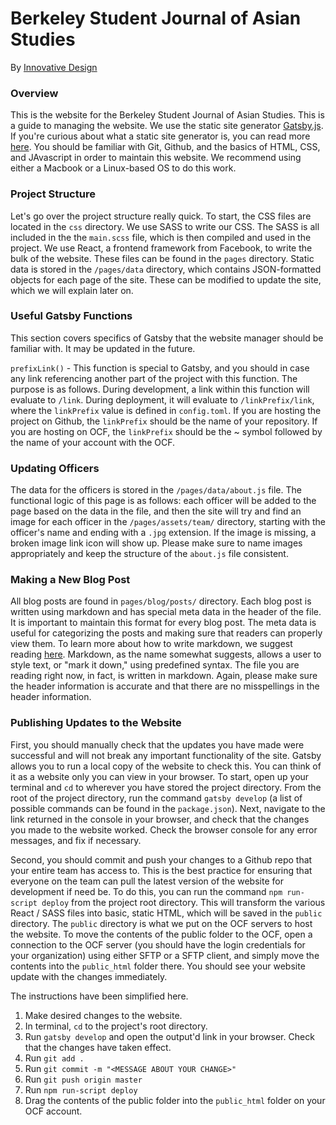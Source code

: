 # Berkeley Student Journal of Asian Studies

By [Innovative Design](http://innovativedesign.club)

### Overview
This is the website for the Berkeley Student Journal of Asian Studies. This is a guide to managing the website. We use the static site generator [Gatsby.js](https://github.com/gatsbyjs/gatsby). If you're curious about what a static site generator is, you can read more [here](https://davidwalsh.name/introduction-static-site-generators). You should be familiar with Git, Github, and the basics of HTML, CSS, and JAvascript in order to maintain this website. We recommend using either a Macbook or a Linux-based OS to do this work.

### Project Structure
Let's go over the project structure really quick. To start, the CSS files are located in the `css` directory. We use SASS to write our CSS. The SASS is all included in the the `main.scss` file, which is then compiled and used in the project. We use React, a frontend framework from Facebook, to write the bulk of the website. These files can be found in the `pages` directory. Static data is stored in the `/pages/data` directory, which contains JSON-formatted objects for each page of the site. These can be modified to update the site, which we will explain later on.

### Useful Gatsby Functions
This section covers specifics of Gatsby that the website manager should be familiar with. It may be updated in the future.

`prefixLink()` - This function is special to Gatsby, and you should in case any link referencing another part of the project with this function. The purpose is as follows. During development, a link within this function will evaluate to `/link`. During deployment, it will evaluate to `/linkPrefix/link`, where the `linkPrefix` value is defined in `config.toml`. If you are hosting the project on Github, the `linkPrefix` should be the name of your repository. If you are hosting on OCF, the `linkPrefix` should be the ~ symbol followed by the name of your account with the OCF.

### Updating Officers
The data for the officers is stored in the `/pages/data/about.js` file. The functional logic of this page is as follows: each officer will be added to the page based on the data in the file, and then the site will try and find an image for each officer in the `/pages/assets/team/` directory, starting with the officer's name and ending with a `.jpg` extension. If the image is missing, a broken image link icon will show up. Please make sure to name images appropriately and keep the structure of the `about.js` file consistent.

### Making a New Blog Post
All blog posts are found in `pages/blog/posts/` directory. Each blog post is written using markdown and has special meta data in the header of the file. It is important to maintain this format for every blog post. The meta data is useful for categorizing the posts and making sure that readers can properly view them. To learn more about how to write markdown, we suggest reading [here](https://guides.github.com/features/mastering-markdown/). Markdown, as the name somewhat suggests, allows a user to style text, or "mark it down," using predefined syntax. The file you are reading right now, in fact, is written in markdown. Again, please make sure the header information is accurate and that there are no misspellings in the header information.

### Publishing Updates to the Website
First, you should manually check that the updates you have made were successful and will not break any important functionality of the site. Gatsby allows you to run a local copy of the website to check this. You can think of it as a website only you can view in your browser. To start, open up your terminal and `cd` to wherever you have stored the project directory. From the root of the project directory, run the command `gatsby develop` (a list of possible commands can be found in the `package.json`). Next, navigate to the link returned in the console in your browser, and check that the changes you made to the website worked. Check the browser console for any error messages, and fix if necessary.

Second, you should commit and push your changes to a Github repo that your entire team has access to. This is the best practice for ensuring that everyone on the team can pull the latest version of the website for development if need be. To do this, you can run the command `npm run-script deploy` from the project root directory. This will transform the various React / SASS files into basic, static HTML, which will be saved in the `public` directory. The `public` directory is what we put on the OCF servers to host the website. To move the contents of the public folder to the OCF, open a connection to the OCF server (you should have the login credentials for your organization) using either SFTP or a SFTP client, and simply move the contents into the `public_html` folder there. You should see your website update with the changes immediately.

The instructions have been simplified here.

1. Make desired changes to the website.
2. In terminal, `cd` to the project's root directory.
3. Run `gatsby develop` and open the output'd link in your browser. Check that the changes have taken effect.
4. Run `git add .`
5. Run `git commit -m "<MESSAGE ABOUT YOUR CHANGE>"`
6. Run `git push origin master`
7. Run `npm run-script deploy`
8. Drag the contents of the public folder into the `public_html` folder on your OCF account. 
